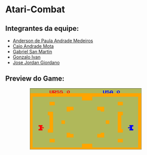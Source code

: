 # Atari-Combat

## Integrantes da equipe:

- [Anderson de Paula Andrade Medeiros](https://github.com/andersonmedeiros)
- [Caio Andrade Mota](https://github.com/caioandrademota)
- [Gabriel San Martin](https://github.com/gasmartin)
- [Gonzalo Ivan](https://github.com/ivanportales)
- [Jose Jordan Giordano](https://github.com/JordanJose)


## Preview do Game:

<p align="center">
  <img src="game_modules/preview.png" width="350" title="Imagem de gameplay">
</p>

